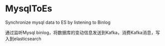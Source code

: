 # MysqlToEs
Synchronize mysql data to ES by listening to Binlog



通过监听Mysql binlog，将数据库的变动信息发送到Kafka，消费Kafka消息，写入到elasticsearch